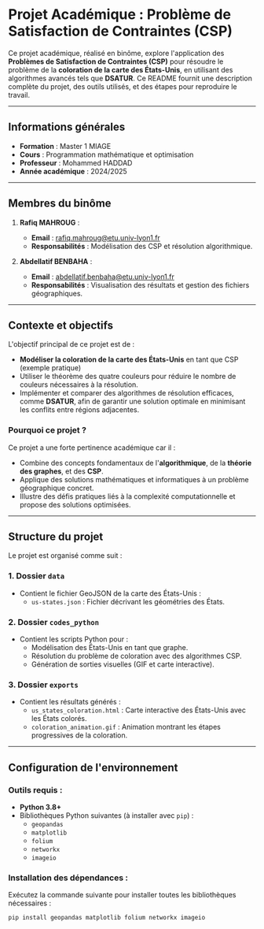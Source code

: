 # **Projet Académique : Problème de Satisfaction de Contraintes (CSP)**

Ce projet académique, réalisé en binôme, explore l'application des **Problèmes de Satisfaction de Contraintes (CSP)** pour résoudre le problème de la **coloration de la carte des États-Unis**, en utilisant des algorithmes avancés tels que **DSATUR**. Ce README fournit une description complète du projet, des outils utilisés, et des étapes pour reproduire le travail.

---

## Informations générales

- **Formation** : Master 1 MIAGE
- **Cours** : Programmation mathématique et optimisation
- **Professeur** : Mohammed HADDAD
- **Année académique** : 2024/2025

---

## Membres du binôme

1. **Rafiq MAHROUG** :
   - **Email** : rafiq.mahroug@etu.univ-lyon1.fr
   - **Responsabilités** : Modélisation des CSP et résolution algorithmique.

2. **Abdellatif BENBAHA** :
   - **Email** : abdellatif.benbaha@etu.univ-lyon1.fr
   - **Responsabilités** : Visualisation des résultats et gestion des fichiers géographiques.

---

## Contexte et objectifs

L'objectif principal de ce projet est de :
- **Modéliser la coloration de la carte des États-Unis** en tant que CSP (exemple pratique)
- Utiliser le théorème des quatre couleurs pour réduire le nombre de couleurs nécessaires à la résolution.
- Implémenter et comparer des algorithmes de résolution efficaces, comme **DSATUR**, afin de garantir une solution optimale en minimisant les conflits entre régions adjacentes.

### Pourquoi ce projet ?
Ce projet a une forte pertinence académique car il :
- Combine des concepts fondamentaux de l'**algorithmique**, de la **théorie des graphes**, et des **CSP**.
- Applique des solutions mathématiques et informatiques à un problème géographique concret.
- Illustre des défis pratiques liés à la complexité computationnelle et propose des solutions optimisées.

---

## Structure du projet

Le projet est organisé comme suit :

### 1. **Dossier `data`**
- Contient le fichier GeoJSON de la carte des États-Unis :
  - `us-states.json` : Fichier décrivant les géométries des États.

### 2. **Dossier `codes_python`**
- Contient les scripts Python pour :
  - Modélisation des États-Unis en tant que graphe.
  - Résolution du problème de coloration avec des algorithmes CSP.
  - Génération de sorties visuelles (GIF et carte interactive).

### 3. **Dossier `exports`**
- Contient les résultats générés :
  - `us_states_coloration.html` : Carte interactive des États-Unis avec les États colorés.
  - `coloration_animation.gif` : Animation montrant les étapes progressives de la coloration.

---

## Configuration de l'environnement

### Outils requis :
- **Python 3.8+**
- Bibliothèques Python suivantes (à installer avec `pip`) :
  - `geopandas`
  - `matplotlib`
  - `folium`
  - `networkx`
  - `imageio`

### Installation des dépendances :
Exécutez la commande suivante pour installer toutes les bibliothèques nécessaires :
```bash
pip install geopandas matplotlib folium networkx imageio
